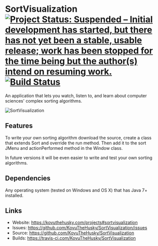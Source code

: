 # SortVisualization [![Project Status: Suspended – Initial development has started, but there has not yet been a stable, usable release; work has been stopped for the time being but the author(s) intend on resuming work.](https://www.repostatus.org/badges/latest/suspended.svg)](https://www.repostatus.org/#suspended) [![Build Status](https://travis-ci.com/KovuTheHusky/SortVisualization.svg?branch=master)](https://travis-ci.com/KovuTheHusky/SortVisualization)

An application that lets you watch, listen to, and learn about computer sciences' complex sorting algorithms.

![SortVisualization](https://kovuthehusky.com/images/sortvisualization2.png)

## Features

To write your own sorting algorithm download the source, create a class that extends Sort and override the run method. Then add it to the sort JMenu and actionPerformed method in the Window class.

In future versions it will be even easier to write and test your own sorting algorithms.

## Dependencies

Any operating system (tested on Windows and OS X) that has Java 7+ installed.

## Links

* Website: <https://kovuthehusky.com/projects#sortvisualization>
* Issues: <https://github.com/KovuTheHusky/SortVisualization/issues>
* Source: <https://github.com/KovuTheHusky/SortVisualization>
* Builds: <https://travis-ci.com/KovuTheHusky/SortVisualization>
